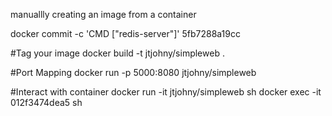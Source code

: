 manuallly creating an image from a container 

docker commit -c 'CMD ["redis-server"]' 5fb7288a19cc


#Tag your image
 docker build -t  jtjohny/simpleweb .

 #Port Mapping
 docker run -p 5000:8080 jtjohny/simpleweb

 #Interact with container
 docker run -it jtjohny/simpleweb sh
 docker exec -it 012f3474dea5 sh